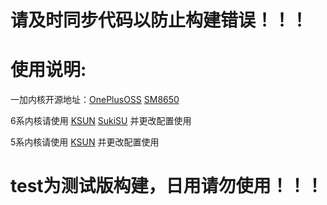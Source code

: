 # 请及时同步代码以防止构建错误！！！

# 使用说明:
一加内核开源地址：[OnePlusOSS](https://github.com/OnePlusOSS/kernel_manifest) [SM8650](https://github.com/OnePlusOSS/android_kernel_common_oneplus_sm8650)

6系内核请使用 [KSUN](https://github.com/Xiaomichael/OnePlus-Actions/actions/workflows/KSUN-SUSFS-12.yml) [SukiSU](https://github.com/Xiaomichael/OnePlus-Actions/actions/workflows/SukiSU-12.yml) 并更改配置使用

5系内核请使用 [KSUN](https://github.com/Xiaomichael/OnePlus-Actions/actions/workflows/KSUN-SUSFS-11.yml) 并更改配置使用

# test为测试版构建，日用请勿使用！！！
